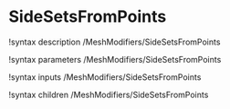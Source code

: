 <!-- MOOSE Documentation Stub: Remove this when content is added. -->

# SideSetsFromPoints
!syntax description /MeshModifiers/SideSetsFromPoints

!syntax parameters /MeshModifiers/SideSetsFromPoints

!syntax inputs /MeshModifiers/SideSetsFromPoints

!syntax children /MeshModifiers/SideSetsFromPoints
